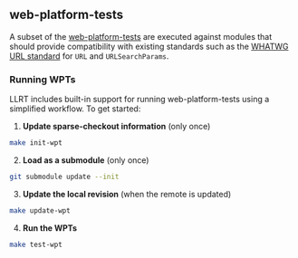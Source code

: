 ## web-platform-tests

A subset of the [web-platform-tests](https://github.com/web-platform-tests/wpt)
are executed against modules that should provide compatibility with existing
standards such as the [WHATWG URL standard](https://url.spec.whatwg.org/) for
`URL` and `URLSearchParams`.

### Running WPTs

LLRT includes built-in support for running web-platform-tests using a simplified workflow. To get started:

1. **Update sparse-checkout information** (only once)

```sh
make init-wpt
```

2. **Load as a submodule** (only once)

```sh
git submodule update --init
```

3. **Update the local revision** (when the remote is updated)

```sh
make update-wpt
```

4. **Run the WPTs**

```sh
make test-wpt
```
